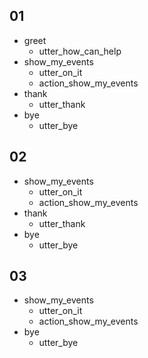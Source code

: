 ## 01
* greet
    - utter_how_can_help
* show_my_events
    - utter_on_it
    - action_show_my_events
* thank
    - utter_thank
* bye
    - utter_bye


##  02
* show_my_events
    - utter_on_it
    - action_show_my_events
* thank
    - utter_thank
* bye
    - utter_bye


## 03
* show_my_events
    - utter_on_it
    - action_show_my_events
* bye
    - utter_bye
